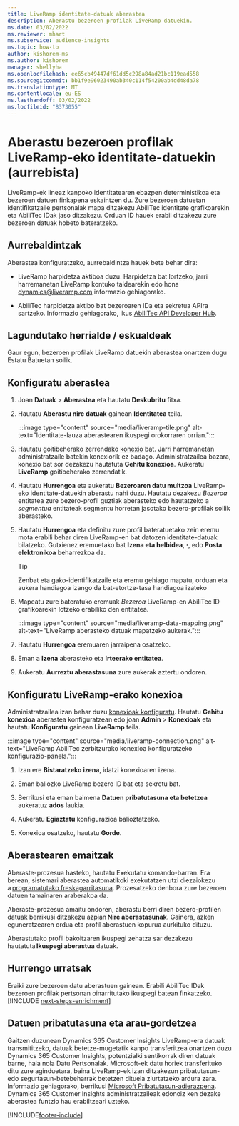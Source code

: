 ```yaml
---
title: LiveRamp identitate-datuak aberastea
description: Aberastu bezeroen profilak LiveRamp datuekin.
ms.date: 03/02/2022
ms.reviewer: mhart
ms.subservice: audience-insights
ms.topic: how-to
author: kishorem-ms
ms.author: kishorem
manager: shellyha
ms.openlocfilehash: ee65cb49447df61dd5c298a84ad21bc119ead558
ms.sourcegitcommit: bb1f9e96023490ab340c114f54200ab4dd48da78
ms.translationtype: MT
ms.contentlocale: eu-ES
ms.lasthandoff: 03/02/2022
ms.locfileid: "8373055"
---
```

# <a name="enrich-customer-profiles-with-identity-data-from-liveramp-preview"></a>Aberastu bezeroen profilak LiveRamp-eko identitate-datuekin (aurrebista) 

LiveRamp-ek lineaz kanpoko identitatearen ebazpen deterministikoa eta bezeroen datuen finkapena eskaintzen du. Zure bezeroen datuetan identifikatzaile pertsonalak mapa ditzakezu AbiliTec identitate grafikoarekin eta AbiliTec IDak jaso ditzakezu. Orduan ID hauek erabil ditzakezu zure bezeroen datuak hobeto bateratzeko. 

## <a name="prerequisites"></a>Aurrebaldintzak 

Aberastea konfiguratzeko, aurrebaldintza hauek bete behar dira: 

- LiveRamp harpidetza aktiboa duzu. Harpidetza bat lortzeko, jarri harremanetan LiveRamp kontuko taldearekin edo hona [dynamics@liveramp.com](mailto:dynamics@liveramp.com) informazio gehiagorako.   

- AbiliTec harpidetza aktibo bat bezeroaren IDa eta sekretua APIra sartzeko. Informazio gehiagorako, ikus [AbiliTec API Developer Hub](https://developers.liveramp.com/abilitec-api/). 

## <a name="supported-countriesregions"></a>Lagundutako herrialde / eskualdeak 

Gaur egun, bezeroen profilak LiveRamp datuekin aberastea onartzen dugu Estatu Batuetan soilik. 

## <a name="configure-the-enrichment"></a>Konfiguratu aberastea 

1. Joan **Datuak** > **Aberastea** eta hautatu **Deskubritu** fitxa. 

1. Hautatu **Aberastu nire datuak** gainean **Identitatea** teila. 

   :::image type="content" source="media/liveramp-tile.png" alt-text="Identitate-lauza aberastearen ikuspegi orokorraren orrian.":::

1. Hautatu goitibeherako zerrendako [konexio](connections.md) bat. Jarri harremanetan administratzaile batekin konexiorik ez badago. Administratzailea bazara, konexio bat sor dezakezu hautatuta **Gehitu konexioa**. Aukeratu **LiveRamp** goitibeherako zerrendatik. 

1. Hautatu **Hurrengoa** eta aukeratu **Bezeroaren datu multzoa** LiveRamp-eko identitate-datuekin aberastu nahi duzu. Hautatu dezakezu *Bezeroa* entitatea zure bezero-profil guztiak aberasteko edo hautatzeko a *segmentua* entitateak segmentu horretan jasotako bezero-profilak soilik aberasteko. 

1. Hautatu **Hurrengoa** eta definitu zure profil bateratuetako zein eremu mota erabili behar diren LiveRamp-en bat datozen identitate-datuak bilatzeko. Gutxienez eremuetako bat **Izena eta helbidea**, **·**, edo **Posta elektronikoa** beharrezkoa da. 

   > [!TIP]
   > Zenbat eta gako-identifikatzaile eta eremu gehiago mapatu, orduan eta aukera handiagoa izango da bat-etortze-tasa handiagoa izateko 

1. Mapeatu zure bateratuko eremuak *Bezeroa* LiveRamp-en AbiliTec ID grafikoarekin lotzeko erabiliko den entitatea. 

   :::image type="content" source="media/liveramp-data-mapping.png" alt-text="LiveRamp aberasteko datuak mapatzeko aukerak.":::

1. Hautatu **Hurrengoa** eremuaren jarraipena osatzeko. 

1. Eman a **Izena** aberasteko eta **Irteerako entitatea**. 

1. Aukeratu **Aurreztu aberastasuna** zure aukerak aztertu ondoren. 

## <a name="configure-the-connection-for-liveramp"></a>Konfiguratu LiveRamp-erako konexioa 

Administratzailea izan behar duzu [konexioak konfiguratu](connections.md). Hautatu **Gehitu konexioa** aberastea konfiguratzean edo joan **Admin** > **Konexioak** eta hautatu **Konfiguratu** gainean **LiveRamp** teila. 

:::image type="content" source="media/liveramp-connection.png" alt-text="LiveRamp AbiliTec zerbitzurako konexioa konfiguratzeko konfigurazio-panela.":::

1. Izan ere **Bistaratzeko izena**, idatzi konexioaren izena. 

1. Eman baliozko LiveRamp bezero ID bat eta sekretu bat. 

1. Berrikusi eta eman baimena **Datuen pribatutasuna eta betetzea** aukeratuz **ados** laukia. 

1. Aukeratu **Egiaztatu** konfigurazioa balioztatzeko. 

1. Konexioa osatzeko, hautatu **Gorde**. 

## <a name="enrichment-results"></a>Aberastearen emaitzak 

Aberaste-prozesua hasteko, hautatu Exekutatu komando-barran. Era berean, sistemari aberastea automatikoki exekutatzen utzi diezaiokezu a [programatutako freskagarritasuna](system.md#schedule-tab). Prozesatzeko denbora zure bezeroen datuen tamainaren araberakoa da. 

Aberaste-prozesua amaitu ondoren, aberastu berri diren bezero-profilen datuak berrikusi ditzakezu azpian **Nire aberastasunak**. Gainera, azken eguneratzearen ordua eta profil aberastuen kopurua aurkituko dituzu. 

Aberastutako profil bakoitzaren ikuspegi zehatza sar dezakezu hautatuta **Ikuspegi aberastua** datuak. 

## <a name="next-steps"></a>Hurrengo urratsak

Eraiki zure bezeroen datu aberastuen gainean. Erabili AbiliTec IDak bezeroen profilak pertsonan oinarritutako ikuspegi batean finkatzeko. 
[!INCLUDE [next-steps-enrichment](../includes/next-steps-enrichment.md)]

## <a name="data-privacy-and-compliance"></a>Datuen pribatutasuna eta arau-gordetzea 

Gaitzen duzunean Dynamics 365 Customer Insights LiveRamp-era datuak transmititzeko, datuak betetze-mugetatik kanpo transferitzea onartzen duzu Dynamics 365 Customer Insights, potentzialki sentikorrak diren datuak barne, hala nola Datu Pertsonalak. Microsoft-ek datu horiek transferituko ditu zure aginduetara, baina LiveRamp-ek izan ditzakezun pribatutasun- edo segurtasun-betebeharrak betetzen dituela ziurtatzeko ardura zara. Informazio gehiagorako, berrikusi [Microsoft Pribatutasun-adierazpena](https://go.microsoft.com/fwlink/?linkid=396732). Dynamics 365 Customer Insights administratzaileak edonoiz ken dezake aberastea funtzio hau erabiltzeari uzteko. 


[!INCLUDE[footer-include](../includes/footer-banner.md)]

